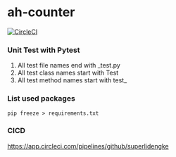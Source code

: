 # ah-counter

[![CircleCI](https://dl.circleci.com/status-badge/img/gh/superlidengke/ah-counter/tree/develop.svg?style=svg)](https://dl.circleci.com/status-badge/redirect/gh/superlidengke/ah-counter/tree/develop)


### Unit Test with Pytest
1. All test file names end with _test.py
2. All test class names start with Test
3. All test method names start with test_ 


### List used packages
`pip freeze > requirements.txt`

### CICD
https://app.circleci.com/pipelines/github/superlidengke